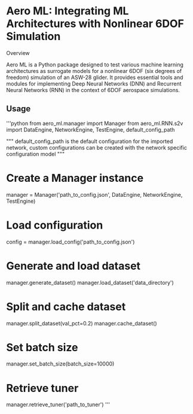 # Aero ML: Integrating ML Architectures with Nonlinear 6DOF Simulation
Overview

Aero ML is a Python package designed to test various machine learning architectures as surrogate models for a nonlinear 6DOF (six degrees of freedom) simulation of an ASW-28 glider. It provides essential tools and modules for implementing Deep Neural Networks (DNN) and Recurrent Neural Networks (RNN) in the context of 6DOF aerospace simulations.


## Usage

'''python
from aero_ml.manager import Manager
from aero_ml.RNN.s2v import DataEngine, NetworkEngine, TestEngine, default_config_path

"""
default_config_path is the default configuration for the imported network, custom configurations can be created with the network specific
configuration model
"""

# Create a Manager instance
manager = Manager('path_to_config.json', DataEngine, NetworkEngine, TestEngine)

# Load configuration
config = manager.load_config('path_to_config.json')

# Generate and load dataset
manager.generate_dataset()
manager.load_dataset('data_directory')

# Split and cache dataset
manager.split_dataset(val_pct=0.2)
manager.cache_dataset()

# Set batch size
manager.set_batch_size(batch_size=10000)

# Retrieve tuner
manager.retrieve_tuner('path_to_tuner')
'''
